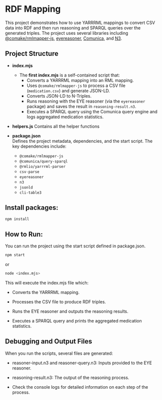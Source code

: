 # RDF Mapping

This project demonstrates how to use YARRRML mappings to convert CSV data into RDF and then run reasoning and SPARQL queries over the generated triples. The project uses several libraries including [@comake/rmlmapper-js](https://github.com/comake/rmlmapper-js), [eyereasoner](https://github.com/eyereasoner), [Comunica](https://comunica.dev/), and [N3](https://github.com/rdfjs/N3.js).

## Project Structure

- **index.mjs**  
  - The **first index.mjs** is a self-contained script that:
    - Converts a YARRRML mapping into an RML mapping.
    - Uses `@comake/rmlmapper-js` to process a CSV file (`medication.csv`) and generate JSON-LD.
    - Converts JSON-LD to N-Triples.
    - Runs reasoning with the EYE reasoner (via the `eyereasoner` package) and saves the result in `reasoning-result.n3`.
    - Executes a SPARQL query using the Comunica query engine and logs aggregated medication statistics.

- **helpers.js** 
  Contains all the helper functions


- **package.json**  
  Defines the project metadata, dependencies, and the start script. The key dependencies include:
  - `@comake/rmlmapper-js`
  - `@comunica/query-sparql`
  - `@rmlio/yarrrml-parser`
  - `csv-parse`
  - `eyereasoner`
  - `n3`
  - `jsonld`
  - `cli-table3`

## Install packages:
```bash
npm install
```

## How to Run:

You can run the project using the start script defined in package.json.

```bash
npm start
```

or

```bash
node <index.mjs>
```

This will execute the index.mjs file which:

* Converts the YARRRML mapping.

* Processes the CSV file to produce RDF triples.

* Runs the EYE reasoner and outputs the reasoning results.

* Executes a SPARQL query and prints the aggregated medication statistics.

## Debugging and Output Files

When you run the scripts, several files are generated:

* reasoner-input.n3 and reasoner-query.n3: Inputs provided to the EYE reasoner.

* reasoning-result.n3: The output of the reasoning process.

* Check the console logs for detailed information on each step of the process.